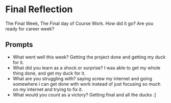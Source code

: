 # Final Reflection
The Final Week, The Final day of Course Work. How did it go? Are you ready for career week?

## Prompts
- What went well this week?
  Getting the project done and getting my duck for it.
- What did you learn as a shock or surprise?
  I was able to get my whole thing done, and get my duck for it.
- What are you struggling with?
  saying screw my internet and going somewhere i can get done with work instead of just focusing so much on my internet and trying to fix it.
- What would you count as a victory?
Getting final and all the ducks :]